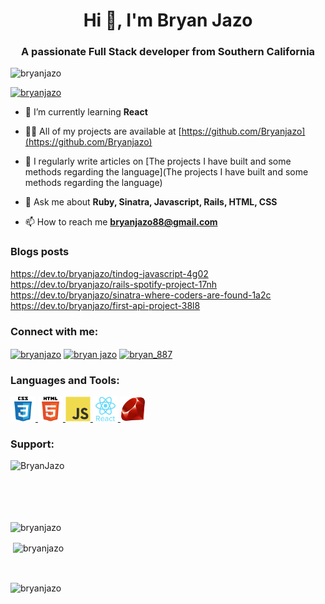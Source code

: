 
<h1 align="center">Hi 👋, I'm Bryan Jazo</h1>
<h3 align="center">A passionate Full Stack developer from Southern California</h3>

<p align="left"> <img src="https://komarev.com/ghpvc/?username=bryanjazo&label=Profile%20views&color=0e75b6&style=flat" alt="bryanjazo" /> </p>

<p align="left"> <a href="https://github.com/ryo-ma/github-profile-trophy"><img src="https://github-profile-trophy.vercel.app/?username=bryanjazo" alt="bryanjazo" /></a> </p>

- 🌱 I’m currently learning **React**

- 👨‍💻 All of my projects are available at [https://github.com/Bryanjazo](https://github.com/Bryanjazo)

- 📝 I regularly write articles on [The projects I have built and some methods regarding the language](The projects I have built and some methods regarding the language)

- 💬 Ask me about **Ruby, Sinatra, Javascript, Rails, HTML, CSS**

- 📫 How to reach me **bryanjazo88@gmail.com**

### Blogs posts
<!-- BLOG-POST-LIST:START -->
https://dev.to/bryanjazo/tindog-javascript-4g02
https://dev.to/bryanjazo/rails-spotify-project-17nh
https://dev.to/bryanjazo/sinatra-where-coders-are-found-1a2c
https://dev.to/bryanjazo/first-api-project-38l8
<!-- BLOG-POST-LIST:END -->

<h3 align="left">Connect with me:</h3>
<p align="left">
<a href="https://dev.to/bryanjazo" target="blank"><img align="center" src="https://cdn.jsdelivr.net/npm/simple-icons@3.0.1/icons/dev-dot-to.svg" alt="bryanjazo" height="30" width="40" /></a>
<a href="https://linkedin.com/in/bryan jazo" target="blank"><img align="center" src="https://raw.githubusercontent.com/rahuldkjain/github-profile-readme-generator/22064237dce9d9052582c108ace3c161b646dfd9/src/images/icons/Social/linked-in-alt.svgg" alt="bryan jazo" height="30" width="40" /></a>
<a href="https://instagram.com/bryan_887" target="blank"><img align="center" src="https://raw.githubusercontent.com/rahuldkjain/github-profile-readme-generator/neutral-icons/src/images/icons/Social/instagram.svg" alt="bryan_887" height="30" width="40" /></a>
</p>
<h3 align="left">Languages and Tools:</h3>
<p align="left"> <a href="https://www.w3schools.com/css/" target="_blank"> <img src="https://raw.githubusercontent.com/devicons/devicon/master/icons/css3/css3-original-wordmark.svg" alt="css3" width="40" height="40"/> </a> <a href="https://www.w3.org/html/" target="_blank"> <img src="https://raw.githubusercontent.com/devicons/devicon/master/icons/html5/html5-original-wordmark.svg" alt="html5" width="40" height="40"/> </a> <a href="https://developer.mozilla.org/en-US/docs/Web/JavaScript" target="_blank"> <img src="https://raw.githubusercontent.com/devicons/devicon/master/icons/javascript/javascript-original.svg" alt="javascript" width="40" height="40"/> </a> <a href="https://reactjs.org/" target="_blank"> <img src="https://raw.githubusercontent.com/devicons/devicon/master/icons/react/react-original-wordmark.svg" alt="react" width="40" height="40"/> </a> <a href="https://www.ruby-lang.org/en/" target="_blank"> <img src="https://raw.githubusercontent.com/devicons/devicon/master/icons/ruby/ruby-original.svg" alt="ruby" width="40" height="40"/> </a> </p>

<h3 align="left">Support:</h3>
<p><a href="https://www.buymeacoffee.com/BryanJazo"> <img align="left" src="https://cdn.buymeacoffee.com/buttons/v2/default-yellow.png" height="50" width="210" alt="BryanJazo" /></a></p><br><br><br><br><br>

<p><img align="left" src="https://github-readme-stats.vercel.app/api/top-langs?username=bryanjazo&show_icons=true&locale=en&layout=compact" alt="bryanjazo" /></p><br>

<p>&nbsp;<img align="center" src="https://github-readme-stats.vercel.app/api?username=bryanjazo&show_icons=true&locale=en" alt="bryanjazo" /></p><br>

<p><img align="center" src="https://github-readme-streak-stats.herokuapp.com/?user=bryanjazo&" alt="bryanjazo" /></p><br>
